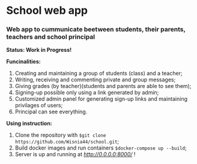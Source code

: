 # School web app
### Web app to cummunicate beetween students, their parents, teachers and school principal

**Status: Work in Progress!**

**Funcinalities:**
1. Creating and maintaining a group of students (class) and a teacher;
2. Writing, receiving and  commenting private and group messages;
3. Giving grades (by teacher)(students and parents are able to see them);
4. Signing-up possible only using a link generated by admin;
5. Customized admin panel for generating sign-up links and maintaining privilages of users;
6. Principal can see everything.

**Using instruction:**
1. Clone the repository with `$git clone https://github.com/Wisnia44/school.git`;
2. Build docker images and run containers `$docker-compose up --build`;
3. Server is up and running at *http://0.0.0.0:8000/* !
